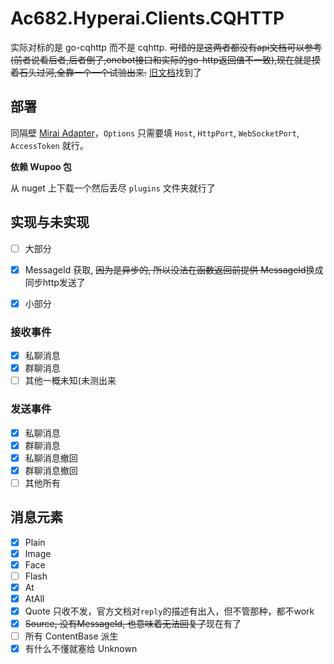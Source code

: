 # Ac682.Hyperai.Clients.CQHTTP

实际对标的是 go-cqhttp 而不是 cqhttp.
~~可惜的是这两者都没有api文档可以参考(前者说看后者,后者倒了,onebot接口和实际的go-http返回值不一致),现在就是摸着石头过河,全靠一个一个试验出来.~~
[旧文档](https://richardchien.gitee.io/coolq-http-api/docs/4.15)找到了

## 部署

同隔壁 [Mirai Adapter](https://github.com/ac682/Ac682.Hyperai.Clients.Mirai)，`Options` 只需要填 `Host`, `HttpPort`, `WebSocketPort`, `AccessToken` 就行。

**依赖 Wupoo 包**

从 nuget 上下载一个然后丢尽 `plugins` 文件夹就行了

## 实现与未实现

- [ ] 大部分
- [x] MessageId 获取, ~~因为是异步的, 所以没法在函数返回前提供 MessageId~~换成同步http发送了
- [x] 小部分


### 接收事件

- [x] 私聊消息
- [x] 群聊消息
- [ ] 其他一概未知(未测出来

### 发送事件

- [x] 私聊消息
- [x] 群聊消息
- [x] 私聊消息撤回
- [x] 群聊消息撤回
- [ ] 其他所有

## 消息元素

- [x] Plain
- [x] Image
- [x] Face
- [ ] Flash
- [x] At
- [x] AtAll
- [x] Quote 只收不发，官方文档对`reply`的描述有出入，但不管那种，都不work
- [x] ~~Source, 没有MessageId, 也意味着无法回复了~~现在有了
- [ ] 所有 ContentBase 派生
- [x] 有什么不懂就塞给 Unknown